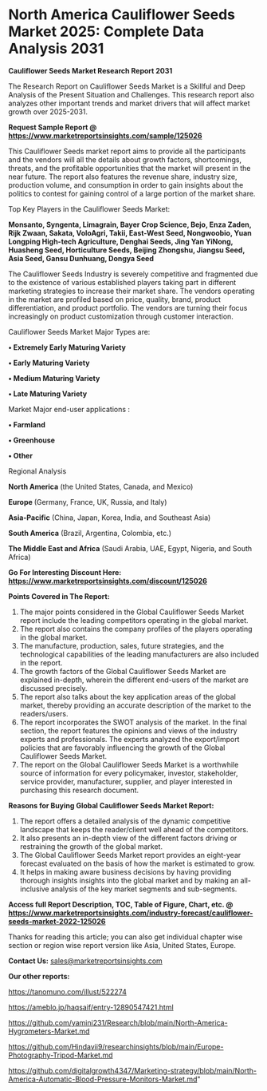 # North America Cauliflower Seeds Market 2025: Complete Data Analysis 2031

<strong>Cauliflower Seeds Market Research Report 2031</strong>

The Research Report on Cauliflower Seeds Market is a Skillful and Deep Analysis of the Present Situation and Challenges. This research report also analyzes other important trends and market drivers that will affect market growth over 2025-2031.

<strong>Request Sample Report @ <a href=https://www.marketreportsinsights.com/sample/125026>https://www.marketreportsinsights.com/sample/125026</a></strong>

This Cauliflower Seeds market report aims to provide all the participants and the vendors will all the details about growth factors, shortcomings, threats, and the profitable opportunities that the market will present in the near future. The report also features the revenue share, industry size, production volume, and consumption in order to gain insights about the politics to contest for gaining control of a large portion of the market share.

Top Key Players in the Cauliflower Seeds Market:

<strong>Monsanto, Syngenta, Limagrain, Bayer Crop Science, Bejo, Enza Zaden, Rijk Zwaan, Sakata, VoloAgri, Takii, East-West Seed, Nongwoobio, Yuan Longping High-tech Agriculture, Denghai Seeds, Jing Yan YiNong, Huasheng Seed, Horticulture Seeds, Beijing Zhongshu, Jiangsu Seed, Asia Seed, Gansu Dunhuang, Dongya Seed</strong>

The Cauliflower Seeds Industry is severely competitive and fragmented due to the existence of various established players taking part in different marketing strategies to increase their market share. The vendors operating in the market are profiled based on price, quality, brand, product differentiation, and product portfolio. The vendors are turning their focus increasingly on product customization through customer interaction.

Cauliflower Seeds Market Major Types are:

<strong>• Extremely Early Maturing Variety

• Early Maturing Variety

• Medium Maturing Variety

• Late Maturing Variety</strong>

Market Major end-user applications :

<strong>• Farmland

• Greenhouse

• Other</strong>

Regional Analysis

</u><strong><b>North America</b></strong> (the United States, Canada, and Mexico)

<strong><b>Europe </b></strong>(Germany, France, UK, Russia, and Italy)

<strong><b>Asia-Pacific</b></strong> (China, Japan, Korea, India, and Southeast Asia)

<strong><b>South America</b></strong> (Brazil, Argentina, Colombia, etc.)

<strong><b>The Middle East and Africa</b></strong> (Saudi Arabia, UAE, Egypt, Nigeria, and South Africa)

<strong>Go For Interesting Discount Here: <a href=https://www.marketreportsinsights.com/discount/125026>https://www.marketreportsinsights.com/discount/125026</a></strong>

<strong>Points Covered in The Report:</strong>
<ol>
  <li>The major points considered in the Global Cauliflower Seeds Market report include the leading competitors operating in the global market.</li>
  <li>The report also contains the company profiles of the players operating in the global market.</li>
  <li>The manufacture, production, sales, future strategies, and the technological capabilities of the leading manufacturers are also included in the report.</li>
  <li>The growth factors of the Global Cauliflower Seeds Market are explained in-depth, wherein the different end-users of the market are discussed precisely.</li>
  <li>The report also talks about the key application areas of the global market, thereby providing an accurate description of the market to the readers/users.</li>
  <li>The report incorporates the SWOT analysis of the market. In the final section, the report features the opinions and views of the industry experts and professionals. The experts analyzed the export/import policies that are favorably influencing the growth of the Global Cauliflower Seeds Market.</li>
  <li>The report on the Global Cauliflower Seeds Market is a worthwhile source of information for every policymaker, investor, stakeholder, service provider, manufacturer, supplier, and player interested in purchasing this research document.</li>
</ol>
<strong>Reasons for Buying Global Cauliflower Seeds Market Report:</strong>

<ol>
  <li>The report offers a detailed analysis of the dynamic competitive landscape that keeps the reader/client well ahead of the competitors.</li>
  <li>It also presents an in-depth view of the different factors driving or restraining the growth of the global market.</li>
  <li>The Global Cauliflower Seeds Market report provides an eight-year forecast evaluated on the basis of how the market is estimated to grow.</li>
  <li>It helps in making aware business decisions by having providing thorough insights insights into the global market and by making an all-inclusive analysis of the key market segments and sub-segments.</li>
</ol>
<strong>Access full Report Description, TOC, Table of Figure, Chart, etc. @ <a href=https://www.marketreportsinsights.com/industry-forecast/cauliflower-seeds-market-2022-125026>https://www.marketreportsinsights.com/industry-forecast/cauliflower-seeds-market-2022-125026</a></strong>


Thanks for reading this article; you can also get individual chapter wise section or region wise report version like Asia, United States, Europe.

<strong>Contact Us:</strong>
sales@marketreportsinsights.com

<strong>Our other reports:</strong>

<a href=https://tanomuno.com/illust/522274>https://tanomuno.com/illust/522274</a>

<a href=https://ameblo.jp/haqsaif/entry-12890547421.html>https://ameblo.jp/haqsaif/entry-12890547421.html</a>

<a href=https://github.com/yamini231/Research/blob/main/North-America-Hygrometers-Market.md>https://github.com/yamini231/Research/blob/main/North-America-Hygrometers-Market.md</a>

<a href=https://github.com/Hindavii9/researchinsights/blob/main/Europe-Photography-Tripod-Market.md>https://github.com/Hindavii9/researchinsights/blob/main/Europe-Photography-Tripod-Market.md</a>

<a href=https://github.com/digitalgrowth4347/Marketing-strategy/blob/main/North-America-Automatic-Blood-Pressure-Monitors-Market.md>https://github.com/digitalgrowth4347/Marketing-strategy/blob/main/North-America-Automatic-Blood-Pressure-Monitors-Market.md</a>"
